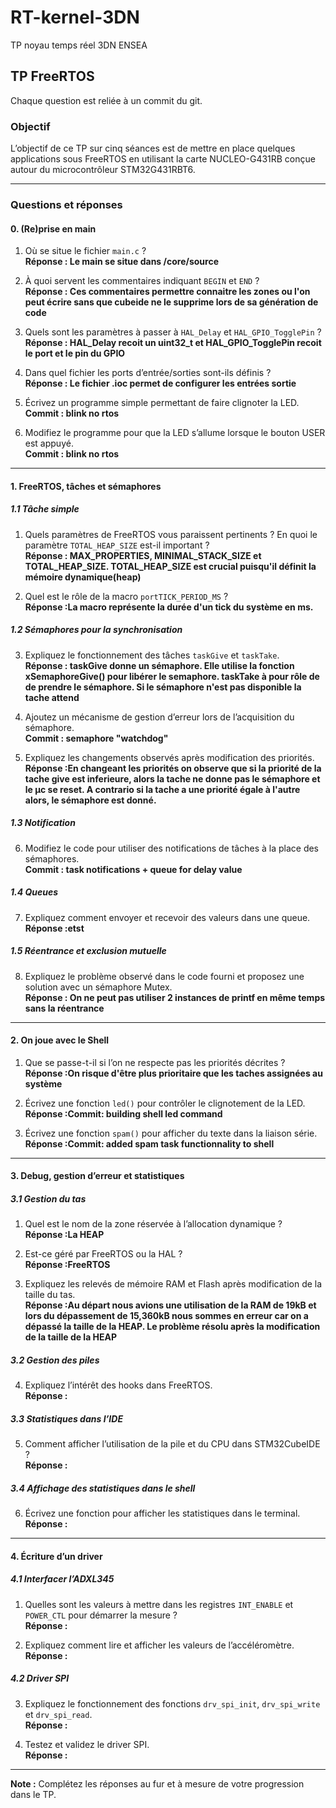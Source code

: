 # RT-kernel-3DN
TP noyau temps réel 3DN ENSEA

## TP FreeRTOS
Chaque question est reliée à un commit du git.
### Objectif
L’objectif de ce TP sur cinq séances est de mettre en place quelques applications sous FreeRTOS en utilisant la carte NUCLEO-G431RB conçue autour du microcontrôleur STM32G431RBT6.

---

### Questions et réponses

#### 0. (Re)prise en main
1. Où se situe le fichier `main.c` ?  
   **Réponse : Le main se situe dans /core/source**

2. À quoi servent les commentaires indiquant `BEGIN` et `END` ?  
   **Réponse : Ces commentaires permettre connaitre les zones ou l'on peut écrire sans que cubeide ne le supprime lors de sa génération de code**

3. Quels sont les paramètres à passer à `HAL_Delay` et `HAL_GPIO_TogglePin` ?  
   **Réponse : HAL_Delay recoit un uint32_t et HAL_GPIO_TogglePin recoit le port et le pin du GPIO**

4. Dans quel fichier les ports d’entrée/sorties sont-ils définis ?  
   **Réponse : Le fichier .ioc permet de configurer les entrées sortie**

5. Écrivez un programme simple permettant de faire clignoter la LED.  
   **Commit : blink no rtos**

6. Modifiez le programme pour que la LED s’allume lorsque le bouton USER est appuyé.  
   **Commit : blink no rtos**

---

#### 1. FreeRTOS, tâches et sémaphores

##### 1.1 Tâche simple
1. Quels paramètres de FreeRTOS vous paraissent pertinents ? En quoi le paramètre `TOTAL_HEAP_SIZE` est-il important ?  
   **Réponse : MAX_PROPERTIES, MINIMAL_STACK_SIZE et TOTAL_HEAP_SIZE. TOTAL_HEAP_SIZE est crucial puisqu'il définit la mémoire dynamique(heap)**

2. Quel est le rôle de la macro `portTICK_PERIOD_MS` ?  
   **Réponse :La macro représente la durée d'un tick du système en ms.**

##### 1.2 Sémaphores pour la synchronisation
3. Expliquez le fonctionnement des tâches `taskGive` et `taskTake`.  
   **Réponse : taskGive donne un sémaphore. Elle utilise la fonction xSemaphoreGive() pour libérer le semaphore. taskTake à pour rôle de de prendre le sémaphore. Si le sémaphore n'est pas disponible la tache attend**

4. Ajoutez un mécanisme de gestion d’erreur lors de l’acquisition du sémaphore.  
   **Commit :  semaphore "watchdog"**

5. Expliquez les changements observés après modification des priorités.  
   **Réponse :En changeant les priorités on observe que si la priorité de la tache give est inferieure, alors la tache ne donne pas le sémaphore et le µc se reset. A contrario si la tache a une priorité égale à l'autre alors, le sémaphore est donné.**

##### 1.3 Notification
6. Modifiez le code pour utiliser des notifications de tâches à la place des sémaphores.  
   **Commit : task notifications + queue for delay value**

##### 1.4 Queues
7. Expliquez comment envoyer et recevoir des valeurs dans une queue.  
   **Réponse :etst**

##### 1.5 Réentrance et exclusion mutuelle
8. Expliquez le problème observé dans le code fourni et proposez une solution avec un sémaphore Mutex.  
   **Réponse : On ne peut pas utiliser 2 instances de printf en même temps sans la réentrance**

---

#### 2. On joue avec le Shell
1. Que se passe-t-il si l’on ne respecte pas les priorités décrites ?  
   **Réponse :On risque d'être plus prioritaire que les taches assignées au système**

2. Écrivez une fonction `led()` pour contrôler le clignotement de la LED.  
   **Réponse :Commit: building shell led command**

3. Écrivez une fonction `spam()` pour afficher du texte dans la liaison série.  
   **Réponse :Commit: added spam task functionnality to shell**

---

#### 3. Debug, gestion d’erreur et statistiques

##### 3.1 Gestion du tas
1. Quel est le nom de la zone réservée à l’allocation dynamique ?  
   **Réponse :La HEAP**

2. Est-ce géré par FreeRTOS ou la HAL ?  
   **Réponse :FreeRTOS**

3. Expliquez les relevés de mémoire RAM et Flash après modification de la taille du tas.  
   **Réponse :Au départ nous avions une utilisation de la RAM de 19kB et lors du dépassement de 15,360kB nous sommes en erreur car on a dépassé la taille de la HEAP. Le problème résolu après la modification de la taille de la HEAP**

##### 3.2 Gestion des piles
4. Expliquez l’intérêt des hooks dans FreeRTOS.  
   **Réponse :**

##### 3.3 Statistiques dans l’IDE
5. Comment afficher l’utilisation de la pile et du CPU dans STM32CubeIDE ?  
   **Réponse :**

##### 3.4 Affichage des statistiques dans le shell
6. Écrivez une fonction pour afficher les statistiques dans le terminal.  
   **Réponse :**

---

#### 4. Écriture d’un driver

##### 4.1 Interfacer l’ADXL345
1. Quelles sont les valeurs à mettre dans les registres `INT_ENABLE` et `POWER_CTL` pour démarrer la mesure ?  
   **Réponse :**

2. Expliquez comment lire et afficher les valeurs de l’accéléromètre.  
   **Réponse :**

##### 4.2 Driver SPI
3. Expliquez le fonctionnement des fonctions `drv_spi_init`, `drv_spi_write` et `drv_spi_read`.  
   **Réponse :**

4. Testez et validez le driver SPI.  
   **Réponse :**

---

**Note :** Complétez les réponses au fur et à mesure de votre progression dans le TP.

